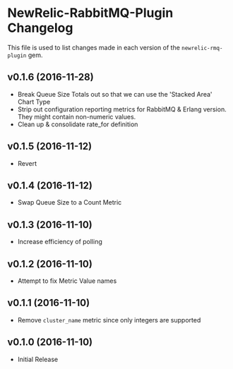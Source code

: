 NewRelic-RabbitMQ-Plugin Changelog
=========================
This file is used to list changes made in each version of the `newrelic-rmq-plugin` gem.

v0.1.6 (2016-11-28)
-------------------
- Break Queue Size Totals out so that we can use the 'Stacked Area' Chart Type
- Strip out configuration reporting metrics for RabbitMQ & Erlang version.  They might contain non-numeric values.
- Clean up & consolidate rate_for definition

v0.1.5 (2016-11-12)
-------------------
- Revert

v0.1.4 (2016-11-12)
-------------------
- Swap Queue Size to a Count Metric

v0.1.3 (2016-11-10)
-------------------
- Increase efficiency of polling

v0.1.2 (2016-11-10)
-------------------
- Attempt to fix Metric Value names

v0.1.1 (2016-11-10)
-------------------
- Remove `cluster_name` metric since only integers are supported

v0.1.0 (2016-11-10)
-------------------
- Initial Release